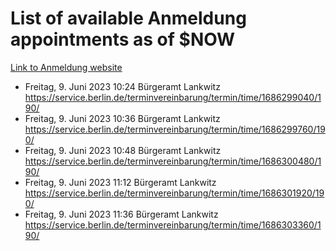 # List of available Anmeldung appointments as of $NOW
[Link to Anmeldung website](https://service.berlin.de/terminvereinbarung/termin/tag.php?termin=1&anliegen[]=120686&dienstleisterlist=122210,122217,327316,122219,327312,122227,327314,122231,327346,122243,327348,122254,122252,329742,122260,329745,122262,329748,122271,327278,122273,327274,122277,327276,330436,122280,327294,122282,327290,122284,327292,122291,327270,122285,327266,122286,327264,122296,327268,150230,329760,122297,327286,122294,327284,122312,329763,122314,329775,122304,327330,122311,327334,122309,327332,317869,122281,327352,122279,329772,122283,122276,327324,122274,327326,122267,329766,122246,327318,122251,327320,122257,327322,122208,327298,122226,327300&herkunft=http%3A%2F%2Fservice.berlin.de%2Fdienstleistung%2F120686%2F)
- Freitag, 9. Juni 2023 10:24 Bürgeramt Lankwitz https://service.berlin.de/terminvereinbarung/termin/time/1686299040/190/
- Freitag, 9. Juni 2023 10:36 Bürgeramt Lankwitz https://service.berlin.de/terminvereinbarung/termin/time/1686299760/190/
- Freitag, 9. Juni 2023 10:48 Bürgeramt Lankwitz https://service.berlin.de/terminvereinbarung/termin/time/1686300480/190/
- Freitag, 9. Juni 2023 11:12 Bürgeramt Lankwitz https://service.berlin.de/terminvereinbarung/termin/time/1686301920/190/
- Freitag, 9. Juni 2023 11:36 Bürgeramt Lankwitz https://service.berlin.de/terminvereinbarung/termin/time/1686303360/190/

